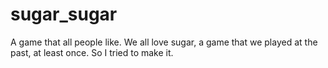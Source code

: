 # sugar_sugar
A game that all people like.
We all love sugar, a game that we played at the past, at least once. So I tried to make it.
